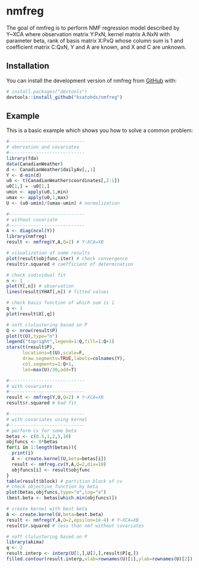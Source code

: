 
# nmfreg

<!-- badges: start -->
<!-- badges: end -->

The goal of nmfreg is to perform NMF regression model described by Y~XCA where 
  observation matrix Y:PxN,
  kernel matrix A:NxN with parameter beta,
  rank of basis matrix X:PxQ whose column sum is 1
  and coefficient matrix C:QxN,
  Y and A are known, and X and C are unknown.

## Installation

You can install the development version of nmfreg from [GitHub](https://github.com/) with:

``` r
# install.packages("devtools")
devtools::install_github("ksatohds/nmfreg")
```

## Example

This is a basic example which shows you how to solve a common problem:

``` r
#----------------------------
# obervation and covariates
#----------------------------
library(fda)
data(CanadianWeather)
d <- CanadianWeather$dailyAv[,,1]
Y <- d-min(d)
u0 <- t(CanadianWeather$coordinates[,2:1])
u0[1,] = -u0[1,]
umin <- apply(u0,1,min)
umax <- apply(u0,1,max)
U <- (u0-umin)/(umax-umin) # normalization

#----------------------------
# without covariate
#----------------------------
A <- diag(ncol(Y))
library(nmfreg)
result <- nmfreg(Y,A,Q=2) # Y~XCA=XB

# visualization of some results
plot(result$objfunc.iter) # check convergence
result$r.squared # coefficient of determination

# check individual fit
n <- 1
plot(Y[,n]) # observation
lines(result$YHAT[,n]) # fitted values

# check basis function of which sum is 1
q <- 1
plot(result$X[,q])

# soft clulustering based on P
Q <- nrow(result$P)
plot(t(U),type="n")
legend("topright",legend=1:Q,fill=1:Q+1)
stars(t(result$P),
      locations=t(U),scale=F,
      draw.segments=TRUE,labels=colnames(Y),
      col.segments=1:Q+1,
      len=max(U)/30,add=T)

#----------------------------
# with covariates
#----------------------------
result <- nmfreg(Y,U,Q=2) # Y~XCA=XB
result$r.squared # bad fit

#----------------------------
# with covariates using kernel
#----------------------------
# perform cv for some beta
betas <- c(0.5,1,2,5,10)
objfuncs <- 0*betas
for(i in 1:length(betas)){
  print(i)
  A <- create.kernel(U,beta=betas[i])
  result <- nmfreg.cv(Y,A,Q=2,div=10)
  objfuncs[i] <- result$objfunc
}
table(result$block) # partition block of cv
# check objective function by beta
plot(betas,objfuncs,type="o",log="x")
(best.beta <- betas[which.min(objfuncs)])

# create kernel with best beta
A <- create.kernel(U,beta=best.beta)
result <- nmfreg(Y,A,Q=2,epsilon=1e-4) # Y~XCA=XB
result$r.squared # less than nmf without covariates

# soft clulustering based on P
library(akima)
q <- 2
result.interp <- interp(U[1,],U[2,],result$P[q,])
filled.contour(result.interp,xlab=rownames(U)[1],ylab=rownames(U)[2])
```
